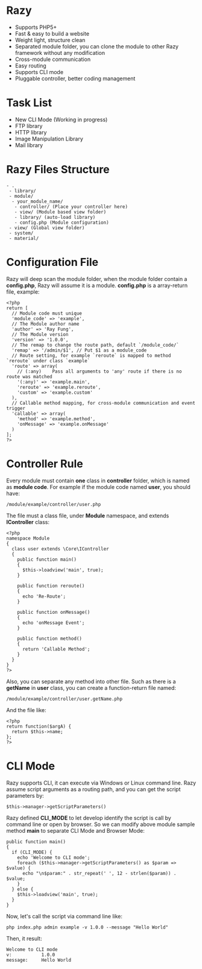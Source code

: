 # Razy
- Supports PHP5+
- Fast & easy to build a website
- Weight light, structure clean
- Separated module folder, you can clone the module to other Razy framework without any modification
- Cross-module communication
- Easy routing
- Supports CLI mode
- Pluggable controller, better coding management
# Task List
- New CLI Mode (Working in progress)
- FTP library
- HTTP library
- Image Manipulation Library
- Mail library
# Razy Files Structure
```
- .
 - library/
 - module/
  - your_module_name/
   - controller/ (Place your controller here)
   - view/ (Module based view folder)
   - library/ (auto-load library)
   - config.php (Module configuration)
 - view/ (Global view folder)
 - system/
 - material/
```
# Configuration File
Razy will deep scan the module folder, when the module folder contain a **config.php**, Razy will assume it is a module. **config.php** is a array-return file, example:
```
<?php
return [
  // Module code must unique
  'module_code' => 'example',
  // The Module author name
  'author' => 'Ray Fung',
  // The Module version
  'version' => '1.0.0',
  // The remap to change the route path, default `/module_code/`
  'remap' => '/admin/$1', // Put $1 as a module_code
  // Route setting, for example `reroute` is mapped to method `reroute` under class `example`
  'route' => array(
    // (:any)	 Pass all arguments to 'any' route if there is no route was matched
    '(:any)' => 'example.main',
    'reroute' => 'example.reroute',
    'custom' => 'example.custom'
  ),
  // Callable method mapping, for cross-module communication and event trigger
  'callable' => array(
    'method' => 'example.method',
    'onMessage' => 'example.onMessage'
  )
];
?>
```
# Controller Rule
Every module must contain **one** class in **controller** folder, which is named as **module code**. For example if the module code named **user**, you should have:
```
/module/example/controller/user.php
```
The file must a class file, under **Module** namespace, and extends **IController** class:
```
<?php
namespace Module
{
  class user extends \Core\IController
  {
    public function main()
    {
      $this->loadview('main', true);
    }

    public function reroute()
    {
      echo 'Re-Route';
    }

    public function onMessage()
    {
      echo 'onMessage Event';
    }

    public function method()
    {
      return 'Callable Method';
    }
  }
}
?>
```
Also, you can separate any method into other file. Such as there is a **getName** in **user** class, you can create a function-return file named:
```
/module/example/controller/user.getName.php
```
And the file like:
```
<?php
return function($argA) {
  return $this->name;
};
?>
```
# CLI Mode
Razy supports CLI, it can execute via Windows or Linux command line. Razy assume script arguments as a routing path, and you can get the script parameters by:
```
$this->manager->getScriptParameters()
```
Razy defined **CLI_MODE** to let develop identify the script is call by command line or open by browser. So we can modify above module sample method **main** to separate CLI Mode and Browser Mode:
```
public function main()
{
  if (CLI_MODE) {
    echo 'Welcome to CLI mode';
    foreach ($this->manager->getScriptParameters() as $param => $value) {
      echo "\n$param:" . str_repeat(' ', 12 - strlen($param)) . $value;
    }
  } else {
    $this->loadview('main', true);
  }
}
```
Now, let's call the script via command line like:
```
php index.php admin example -v 1.0.0 --message "Hello World"
```
Then, it result:
```
Welcome to CLI mode
v:           1.0.0
message:     Hello World
```
